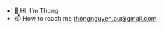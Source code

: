 - 👋 Hi, I’m Thong
- 📫 How to reach me thongnguyen.au@gmail.com

<!---
thongnguyenau/thongnguyenau is a ✨ special ✨ repository because its `README.md` (this file) appears on your GitHub profile.
You can click the Preview link to take a look at your changes.
--->

